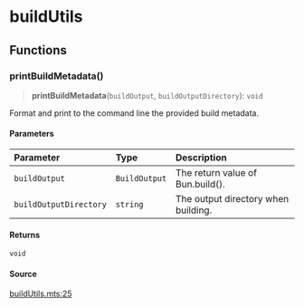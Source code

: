 # buildUtils

## Functions

### printBuildMetadata()

> **printBuildMetadata**(`buildOutput`, `buildOutputDirectory`): `void`

Format and print to the command line the provided build metadata.

#### Parameters

| Parameter | Type | Description |
| :------ | :------ | :------ |
| `buildOutput` | `BuildOutput` | The return value of Bun.build(). |
| `buildOutputDirectory` | `string` | The output directory when building. |

#### Returns

`void`

#### Source

[buildUtils.mts:25](https://github.com/mangs/bun-utils/blob/d5515c2f2eb7cd49243e2e1cb13029ed0e47f1f9/src/buildUtils.mts#L25)
